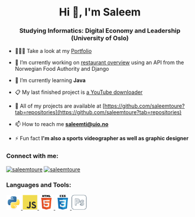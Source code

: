 <h1 align="center">Hi 👋, I'm Saleem</h1>
<h3 align="center">Studying Informatics: Digital Economy and Leadership (University of Oslo)</h3>

- 👨🏿‍💻 Take a look at my [Portfolio](https://saleemtoure.github.io/)
- 🔭 I’m currently working on [restaurant overview](https://github.com/saleemtoure/mat-tilsyn-oversikt) using an API from the Norwegian Food Authority and Django

- 🌱 I’m currently learning **Java**

- 📋 My last finished project is [a YouTube downloader](https://github.com/saleemtoure/youtube-downloader)
- 💼 All of my projects are available at [https://github.com/saleemtoure?tab=repositories](https://github.com/saleemtoure?tab=repositories)

- 📫 How to reach me **saleemti@uio.no**

- ⚡ Fun fact **I'm also a sports videographer as well as graphic designer**

<h3 align="left">Connect with me:</h3>
<p align="left">
<a href="https://www.linkedin.com/in/saleem-toure-issifou/" target="blank"><img align="center" src="https://raw.githubusercontent.com/rahuldkjain/github-profile-readme-generator/master/src/images/icons/Social/linked-in-alt.svg" alt="saleemtoure" height="30" width="40" /></a>
<a href="https://www.leetcode.com/saleemtoure" target="blank"><img align="center" src="https://raw.githubusercontent.com/rahuldkjain/github-profile-readme-generator/master/src/images/icons/Social/leet-code.svg" alt="saleemtoure" height="30" width="40" /></a>
</p>

<h3 align="left">Languages and Tools:</h3>
<p align="left">
<a href="https://www.python.org" target="_blank" rel="noreferrer"> <img src="https://raw.githubusercontent.com/devicons/devicon/master/icons/python/python-original.svg" alt="python" width="40" height="40"/> </a> <a href="https://developer.mozilla.org/en-US/docs/Web/JavaScript" target="_blank" rel="noreferrer"> <img src="https://raw.githubusercontent.com/devicons/devicon/master/icons/javascript/javascript-original.svg" alt="javascript" width="40" height="40"/> </a> <a href="https://www.w3.org/html/" target="_blank" rel="noreferrer"> <img src="https://raw.githubusercontent.com/devicons/devicon/master/icons/html5/html5-original-wordmark.svg" alt="html5" width="40" height="40"/> </a> <a href="https://www.w3schools.com/css/" target="_blank" rel="noreferrer"> <img src="https://raw.githubusercontent.com/devicons/devicon/master/icons/css3/css3-original-wordmark.svg" alt="css3" width="40" height="40"/> </a> <a href="https://www.photoshop.com/en" target="_blank" rel="noreferrer"> <img src="https://raw.githubusercontent.com/devicons/devicon/master/icons/photoshop/photoshop-line.svg" alt="photoshop" width="40" height="40"/> 
</a> 
</p>
